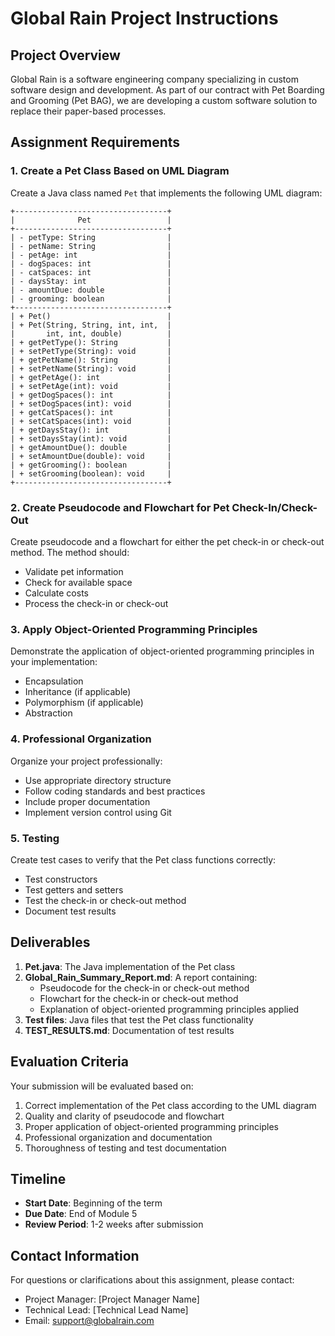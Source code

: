 # Global Rain Project Instructions

## Project Overview

Global Rain is a software engineering company specializing in custom software design and development. As part of our contract with Pet Boarding and Grooming (Pet BAG), we are developing a custom software solution to replace their paper-based processes.

## Assignment Requirements

### 1. Create a Pet Class Based on UML Diagram

Create a Java class named `Pet` that implements the following UML diagram:

```
+----------------------------------+
|              Pet                 |
+----------------------------------+
| - petType: String                |
| - petName: String                |
| - petAge: int                    |
| - dogSpaces: int                 |
| - catSpaces: int                 |
| - daysStay: int                  |
| - amountDue: double              |
| - grooming: boolean              |
+----------------------------------+
| + Pet()                          |
| + Pet(String, String, int, int,  |
|       int, int, double)          |
| + getPetType(): String           |
| + setPetType(String): void       |
| + getPetName(): String           |
| + setPetName(String): void       |
| + getPetAge(): int               |
| + setPetAge(int): void           |
| + getDogSpaces(): int            |
| + setDogSpaces(int): void        |
| + getCatSpaces(): int            |
| + setCatSpaces(int): void        |
| + getDaysStay(): int             |
| + setDaysStay(int): void         |
| + getAmountDue(): double         |
| + setAmountDue(double): void     |
| + getGrooming(): boolean         |
| + setGrooming(boolean): void     |
+----------------------------------+
```

### 2. Create Pseudocode and Flowchart for Pet Check-In/Check-Out

Create pseudocode and a flowchart for either the pet check-in or check-out method. The method should:
- Validate pet information
- Check for available space
- Calculate costs
- Process the check-in or check-out

### 3. Apply Object-Oriented Programming Principles

Demonstrate the application of object-oriented programming principles in your implementation:
- Encapsulation
- Inheritance (if applicable)
- Polymorphism (if applicable)
- Abstraction

### 4. Professional Organization

Organize your project professionally:
- Use appropriate directory structure
- Follow coding standards and best practices
- Include proper documentation
- Implement version control using Git

### 5. Testing

Create test cases to verify that the Pet class functions correctly:
- Test constructors
- Test getters and setters
- Test the check-in or check-out method
- Document test results

## Deliverables

1. **Pet.java**: The Java implementation of the Pet class
2. **Global_Rain_Summary_Report.md**: A report containing:
   - Pseudocode for the check-in or check-out method
   - Flowchart for the check-in or check-out method
   - Explanation of object-oriented programming principles applied
3. **Test files**: Java files that test the Pet class functionality
4. **TEST_RESULTS.md**: Documentation of test results

## Evaluation Criteria

Your submission will be evaluated based on:
1. Correct implementation of the Pet class according to the UML diagram
2. Quality and clarity of pseudocode and flowchart
3. Proper application of object-oriented programming principles
4. Professional organization and documentation
5. Thoroughness of testing and test documentation

## Timeline

- **Start Date**: Beginning of the term
- **Due Date**: End of Module 5
- **Review Period**: 1-2 weeks after submission

## Contact Information

For questions or clarifications about this assignment, please contact:
- Project Manager: [Project Manager Name]
- Technical Lead: [Technical Lead Name]
- Email: support@globalrain.com
